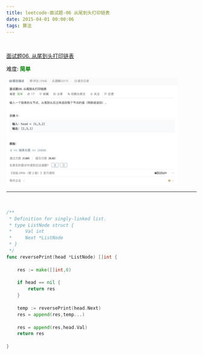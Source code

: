 ```yaml
---
title: leetcode-面试题-06 从尾到头打印链表
date: 2015-04-01 00:00:06
tags: 算法
---
```



<br>




[面试题06. 从尾到头打印链表](https://leetcode-cn.com/problems/cong-wei-dao-tou-da-yin-lian-biao-lcof/)

难度:  <font color="green">**简单**</font>


<img src="leetcode-面试题-06-从尾到头打印链表/0.png" width = 90% height = 50% />


<br>

---

<br>

```go
/**
 * Definition for singly-linked list.
 * type ListNode struct {
 *     Val int
 *     Next *ListNode
 * }
 */
func reversePrint(head *ListNode) []int {

    res := make([]int,0)

    if head == nil {
        return res
    }
    
    temp := reversePrint(head.Next)
    res = append(res,temp...)

    res = append(res,head.Val)
    return res

}
```
